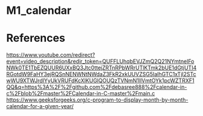 # M1_calendar


# References
https://www.youtube.com/redirect?event=video_description&redir_token=QUFFLUhqbEVJZmQ2Q21NYmtnelFoNWk0TE1TbEZQUUR6UXxBQ3Jtc0ttejZRTnRPbWRrUTlKTmk2bUE1dGtjUTI4RGotdW9FaHY3ejRQSnNENWNtNWdaZ3FkR2xkUUVZSG5IalhGTC1xTjI2STcwWU9XTWJrdlYyUkVRUFdKcXlKUGlQOUQzTVNmN1llVmtOYk1pcWZTRXF1QQ&q=https%3A%2F%2Fgithub.com%2Fdebasree888%2Fcalendar-in-c%2Fblob%2Fmaster%2FCalendar-in-C-master%2Fmain.c
https://www.geeksforgeeks.org/c-program-to-display-month-by-month-calendar-for-a-given-year/
